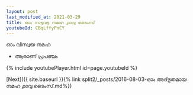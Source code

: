 ```yaml
---
layout: post
last_modified_at: 2021-03-29
title: ഓം സട്ടവട്ട നമഹ ൧൦൮ ടൈംസ്
youtubeId: CBqLffyPnCY
---
```

 
 
 ഓം വിസ്വയ നമഹ 
 
 -  ആരാണ് പ്രപഞ്ചം 
 
  
 
  
 
 
 
 
 
 


{% include youtubePlayer.html id=page.youtubeId %}
 
[Next]({{ site.baseurl }}{% link  split2/_posts/2016-08-03-ഓം അദ്‌ഭുതമായ നമഹ ൧൦൮ ടൈംസ്.md%})
 
